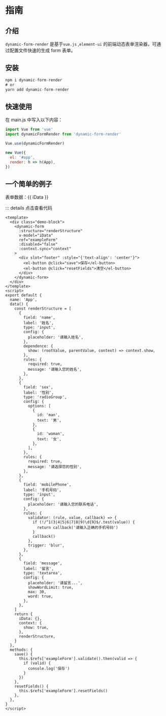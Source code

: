 # 指南

## 介绍

`dynamic-form-render` 是基于`vue.js` ,`element-ui` 的前端动态表单渲染器，可通过配置文件快速的生成 form 表单。

## 安装

```js
npm i dynamic-form-render
# or
yarn add dynamic-form-render
```

## 快速使用

在 main.js 中写入以下内容：

```js
import Vue from 'vue'
import dynamicFormRender from 'dynamic-form-render'

Vue.use(dynamicFormRender)

new Vue({
  el: '#app',
  render: h => h(App),
})
```

## 一个简单的例子

<script>
import elButton from 'element-ui/lib/button'
export default {
  name: 'App',
  components:{
    elButton
  },
  data() {
    const renderStructure = [
      {
        field: 'name',
        label: '姓名',
        type: 'input',
        config: {
          placeholder: '请输入姓名',
        },
        dependence: {
          show: (rootValue, parentValue, context) => context.show,
        },
        rules: {
          required: true,
          message: '请输入您的姓名',
        },
      },
      {
        field: 'sex',
        label: '性别',
        type: 'radioGroup',
        config: {
          options: [
            {
              id: 'man',
              text: '男',
            },
            {
              id: 'woman',
              text: '女',
            },
          ],
        },
        rules: {
          required: true,
          message: '请选择您的性别',
        },
      },
      {
        field: 'mobilePhone',
        label: '手机号码',
        type: 'input',
        config: {
          placeholder: '请输入您的联系电话',
        },
        rules: {
          validator: (rule, value, callback) => {
            if (!/^1(3|4|5|6|7|8|9)\d{9}$/.test(value)) {
              return callback('请输入正确的手机号码')
            }
            callback()
          },
          trigger: 'blur'
        },
      },
      {
        field: 'message',
        label: '留言',
        type: 'textarea',
        config: {
          placeholder: '请留言...',
          showWordLimit: true,
          max: 30,
          word: true,
        },
      },
    ]
    return {
      iData: {},
      context: {
        show: true,
      },
      renderStructure,
    }
  },
  methods:{
    save(){
       this.$refs['exampleForm'].validate().then(valid => {
        if(valid){
          console.log('保存')
        }
      })
    },
    resetFields() {
      this.$refs['exampleForm'].resetFields()
    },
  }
}
</script>
<template>
  <div class="demo-block">
   <dynamic-form
      :structure="renderStructure"
      v-model="iData"
      ref="exampleForm"
      :disabled="false"
      :context.sync="context"
    >
		<div slot="footer" :style="{'text-align':'center'}">
        <el-button @click="save">保存</el-button>
        <el-button @click="resetFields">清空</el-button>
    </div>
	</dynamic-form>	 
</div>
</template>
<p>表单数据：{{ iData }}</p>

::: details 点击查看代码

```vue
<template>
  <div class="demo-block">
    <dynamic-form
      :structure="renderStructure"
      v-model="iData"
      ref="exampleForm"
      :disabled="false"
      :context.sync="context"
    >
      <div slot="footer" :style="{'text-align': 'center'}">
        <el-button @click="save">保存</el-button>
        <el-button @click="resetFields">清空</el-button>
      </div>
    </dynamic-form>
  </div>
</template>
<script>
export default {
  name: 'App',
  data() {
    const renderStructure = [
      {
        field: 'name',
        label: '姓名',
        type: 'input',
        config: {
          placeholder: '请输入姓名',
        },
        dependence: {
          show: (rootValue, parentValue, context) => context.show,
        },
        rules: {
          required: true,
          message: '请输入您的姓名',
        },
      },
      {
        field: 'sex',
        label: '性别',
        type: 'radioGroup',
        config: {
          options: [
            {
              id: 'man',
              text: '男',
            },
            {
              id: 'woman',
              text: '女',
            },
          ],
        },
        rules: {
          required: true,
          message: '请选择您的性别',
        },
      },
      {
        field: 'mobilePhone',
        label: '手机号码',
        type: 'input',
        config: {
          placeholder: '请输入您的联系电话',
        },
        rules: {
          validator: (rule, value, callback) => {
            if (!/^1(3|4|5|6|7|8|9)\d{9}$/.test(value)) {
              return callback('请输入正确的手机号码')
            }
            callback()
          },
          trigger: 'blur',
        },
      },
      {
        field: 'message',
        label: '留言',
        type: 'textarea',
        config: {
          placeholder: '请留言...',
          showWordLimit: true,
          max: 30,
          word: true,
        },
      },
    ]
    return {
      iData: {},
      context: {
        show: true,
      },
      renderStructure,
    }
  },
  methods: {
    save() {
      this.$refs['exampleForm'].validate().then(valid => {
        if (valid) {
          console.log('保存')
        }
      })
    },
    resetFields() {
      this.$refs['exampleForm'].resetFields()
    },
  },
}
</script>
```
